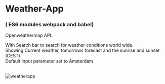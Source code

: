 <h1>Weather-App</h1>
<h3>( ES6 modules webpack and babel)</h3>

Openweathermap API.<br>

With Search bar to search for weather conditions world wide. <br>
Showing Current weather, tomorrows forecast and the sunrise and sunset (CEST).<br>
Default input parameter set to Amsterdam<br><br>

![weatherapp](https://user-images.githubusercontent.com/38325801/128871830-2f0a2191-e80c-4b46-97a3-f4bcb911aef8.png)<br><br>
